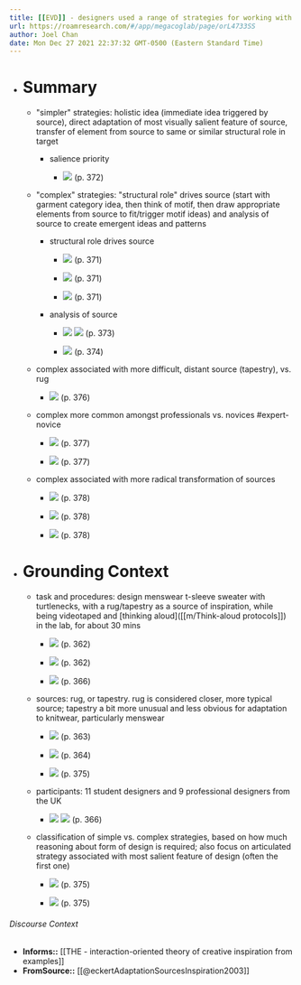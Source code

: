 ```yaml
---
title: [[EVD]] - designers used a range of strategies for working with sources of inspiration, ranging from simpler, more source-driven strategies like direct source adaptation, to more complex and reflective strategies like source analysis and schema-driven source selection; complex strategies were more likely to be used by professionals and also more associated with radical transformation of sources - [[@eckertAdaptationSourcesInspiration2003]]
url: https://roamresearch.com/#/app/megacoglab/page/orL4733SS
author: Joel Chan
date: Mon Dec 27 2021 22:37:32 GMT-0500 (Eastern Standard Time)
---
```


- # Summary

    - "simpler" strategies: holistic idea (immediate idea triggered by source), direct adaptation of most visually salient feature of source, transfer of element from source to same or similar structural role in target

        - salience priority

            - ![](https://firebasestorage.googleapis.com/v0/b/firescript-577a2.appspot.com/o/imgs%2Fapp%2Fmegacoglab%2FhahHwOhuog.png?alt=media&token=10ec82ce-c0a9-4b9c-a77b-31626589c8e6) (p. 372)

    - "complex" strategies: "structural role" drives source (start with garment category idea, then think of motif, then draw appropriate elements from source to fit/trigger motif ideas) and analysis of source to create emergent ideas and patterns

        - structural role drives source

            - ![](https://firebasestorage.googleapis.com/v0/b/firescript-577a2.appspot.com/o/imgs%2Fapp%2Fmegacoglab%2FUbC_lO-Geb.png?alt=media&token=ed14dcca-6849-42ad-8f0e-30c908ff4567) (p. 371)

            - ![](https://firebasestorage.googleapis.com/v0/b/firescript-577a2.appspot.com/o/imgs%2Fapp%2Fmegacoglab%2FePbaSrQG0r.png?alt=media&token=540138e3-fc4e-4ab4-b91f-93b3a1128bd5) (p. 371)

            - ![](https://firebasestorage.googleapis.com/v0/b/firescript-577a2.appspot.com/o/imgs%2Fapp%2Fmegacoglab%2FdhHfh95NqW.png?alt=media&token=a6fbc144-70d0-4e17-b30b-b44d756e1f77) (p. 371)

        - analysis of source

            - ![](https://firebasestorage.googleapis.com/v0/b/firescript-577a2.appspot.com/o/imgs%2Fapp%2Fmegacoglab%2Frzrp9A-ZoA.png?alt=media&token=7240ff6a-bdd8-42fe-982b-fb2efef75f81)
![](https://firebasestorage.googleapis.com/v0/b/firescript-577a2.appspot.com/o/imgs%2Fapp%2Fmegacoglab%2Fn9_E-7sg-q.png?alt=media&token=987af953-1991-4083-b58f-93574f140447) (p. 373)

            - ![](https://firebasestorage.googleapis.com/v0/b/firescript-577a2.appspot.com/o/imgs%2Fapp%2Fmegacoglab%2FgXDVQwUsKH.png?alt=media&token=bbd9f5a7-3c27-4453-8ff3-582f41eb70b8) (p. 374)

    - complex associated with more difficult, distant source (tapestry), vs. rug

        - ![](https://firebasestorage.googleapis.com/v0/b/firescript-577a2.appspot.com/o/imgs%2Fapp%2Fmegacoglab%2Fhrdqe5Fbwt.png?alt=media&token=1082aa6b-498f-4d46-b4d5-d5c25d499794) (p. 376)

    - complex more common amongst professionals vs. novices #expert-novice

        - ![](https://firebasestorage.googleapis.com/v0/b/firescript-577a2.appspot.com/o/imgs%2Fapp%2Fmegacoglab%2FWdHUZc_pmx.png?alt=media&token=37033654-e51e-4cfd-bf5f-78792ce57620) (p. 377)

        - ![](https://firebasestorage.googleapis.com/v0/b/firescript-577a2.appspot.com/o/imgs%2Fapp%2Fmegacoglab%2Fnbot7IbXrL.png?alt=media&token=bbe80206-a509-44a8-af02-89828b8aefab) (p. 377)

    - complex associated with more radical transformation of sources

        - ![](https://firebasestorage.googleapis.com/v0/b/firescript-577a2.appspot.com/o/imgs%2Fapp%2Fmegacoglab%2FJXYLFMESiD.png?alt=media&token=5cfd903a-8192-419b-8685-0d324b6f69f1) (p. 378)

        - ![](https://firebasestorage.googleapis.com/v0/b/firescript-577a2.appspot.com/o/imgs%2Fapp%2Fmegacoglab%2FCBXO3x1XtW.png?alt=media&token=3737f696-7a9f-4194-b378-66ca9325791d) (p. 378)

        - ![](https://firebasestorage.googleapis.com/v0/b/firescript-577a2.appspot.com/o/imgs%2Fapp%2Fmegacoglab%2FzDwomM3Ywl.png?alt=media&token=4b98d975-78b0-48db-b180-2c1805dc5d6a) (p. 378)
- # Grounding Context

    - task and procedures: design menswear t-sleeve sweater with turtlenecks, with a rug/tapestry as a source of inspiration, while being videotaped and [thinking aloud]([[m/Think-aloud protocols]]) in the lab, for about 30 mins

        - ![](https://firebasestorage.googleapis.com/v0/b/firescript-577a2.appspot.com/o/imgs%2Fapp%2Fmegacoglab%2Fky1ZdWn1bV.png?alt=media&token=a9b2cef7-c79c-4d67-a764-40719bd62a84) (p. 362)

        - ![](https://firebasestorage.googleapis.com/v0/b/firescript-577a2.appspot.com/o/imgs%2Fapp%2Fmegacoglab%2FqOoXzQysb6.png?alt=media&token=af43358f-822b-4173-aa3f-6c95d4f299ab) (p. 362)

        - ![](https://firebasestorage.googleapis.com/v0/b/firescript-577a2.appspot.com/o/imgs%2Fapp%2Fmegacoglab%2FHExVPxPtvd.png?alt=media&token=72c29f48-d7c3-4376-a546-480205e0bdec) (p. 366)

    - sources: rug, or tapestry. rug is considered closer, more typical source; tapestry a bit more unusual and less obvious for adaptation to knitwear, particularly menswear

        - ![](https://firebasestorage.googleapis.com/v0/b/firescript-577a2.appspot.com/o/imgs%2Fapp%2Fmegacoglab%2F03E1WJ6ULP.png?alt=media&token=2c518235-1a98-46bb-8326-92c428442c1e) (p. 363)

        - ![](https://firebasestorage.googleapis.com/v0/b/firescript-577a2.appspot.com/o/imgs%2Fapp%2Fmegacoglab%2FCOiYOUC_oR.png?alt=media&token=99bf98a7-530a-4c21-80dc-1e0b0b40ba83) (p. 364)

        - ![](https://firebasestorage.googleapis.com/v0/b/firescript-577a2.appspot.com/o/imgs%2Fapp%2Fmegacoglab%2Fy4sIkPwpfC.png?alt=media&token=e4871090-4332-4ec2-a33c-73a8363618f9) (p. 375)

    - participants: 11 student designers and 9 professional designers from the UK

        - ![](https://firebasestorage.googleapis.com/v0/b/firescript-577a2.appspot.com/o/imgs%2Fapp%2Fmegacoglab%2F9fMtK-nZSs.png?alt=media&token=4f7d562a-84d9-489e-9c17-98d0648ec01a)
![](https://firebasestorage.googleapis.com/v0/b/firescript-577a2.appspot.com/o/imgs%2Fapp%2Fmegacoglab%2FAXSJWCKtcJ.png?alt=media&token=a67c65c0-d062-43e7-9627-74a70bdbfdd0) (p. 366)

    - classification of simple vs. complex strategies, based on how much reasoning about form of design is required; also focus on articulated strategy associated with most salient feature of design (often the first one)

        - ![](https://firebasestorage.googleapis.com/v0/b/firescript-577a2.appspot.com/o/imgs%2Fapp%2Fmegacoglab%2FS-zTR94OEz.png?alt=media&token=c357f2d6-dfa5-4514-93c6-909c17e73203) (p. 375)

        - ![](https://firebasestorage.googleapis.com/v0/b/firescript-577a2.appspot.com/o/imgs%2Fapp%2Fmegacoglab%2FKIZkIdrnOp.png?alt=media&token=bf6a7849-3211-4fbb-a9b8-98b04ec4d773) (p. 375)

###### Discourse Context

- **Informs::** [[THE - interaction-oriented theory of creative inspiration from examples]]
- **FromSource::** [[@eckertAdaptationSourcesInspiration2003]]
